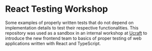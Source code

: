 # React Testing Workshop
Some examples of properly written tests that do not depend on implementation details to test their respective functionalities. This repository was used as a sandbox in an internal workshop at [Ucraft](https://ucraft.com/) to introduce the new frontend team to basics of proper testing of web applications written with React and TypeScript.
